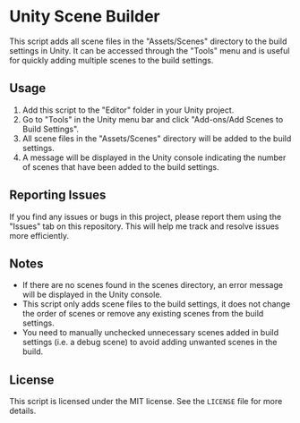 # Unity Scene Builder

This script adds all scene files in the "Assets/Scenes" directory to the build settings in Unity. It can be accessed through the "Tools" menu and is useful for quickly adding multiple scenes to the build settings.

## Usage

1. Add this script to the "Editor" folder in your Unity project.
2. Go to "Tools" in the Unity menu bar and click "Add-ons/Add Scenes to Build Settings".
3. All scene files in the "Assets/Scenes" directory will be added to the build settings.
4. A message will be displayed in the Unity console indicating the number of scenes that have been added to the build settings.

## Reporting Issues
If you find any issues or bugs in this project, please report them using the "Issues" tab on this repository. This will help me track and resolve issues more efficiently.

## Notes

- If there are no scenes found in the scenes directory, an error message will be displayed in the Unity console.
- This script only adds scene files to the build settings, it does not change the order of scenes or remove any existing scenes from the build settings.
- You need to manually unchecked unnecessary scenes added in build settings (i.e. a debug scene) to avoid adding unwanted scenes in the build.

## License

This script is licensed under the MIT license. See the `LICENSE` file for more details.
